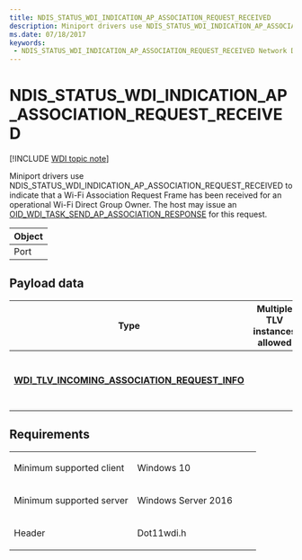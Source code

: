 ```yaml
---
title: NDIS_STATUS_WDI_INDICATION_AP_ASSOCIATION_REQUEST_RECEIVED
description: Miniport drivers use NDIS_STATUS_WDI_INDICATION_AP_ASSOCIATION_REQUEST_RECEIVED to indicate that a Wi-Fi Association Request Frame has been received for an operational Wi-Fi Direct Group Owner.
ms.date: 07/18/2017
keywords:
 - NDIS_STATUS_WDI_INDICATION_AP_ASSOCIATION_REQUEST_RECEIVED Network Drivers Starting with Windows Vista
---
```


# NDIS\_STATUS\_WDI\_INDICATION\_AP\_ASSOCIATION\_REQUEST\_RECEIVED

[!INCLUDE [WDI topic note](../includes/wdi-version-warning.md)]


Miniport drivers use NDIS\_STATUS\_WDI\_INDICATION\_AP\_ASSOCIATION\_REQUEST\_RECEIVED to indicate that a Wi-Fi Association Request Frame has been received for an operational Wi-Fi Direct Group Owner. The host may issue an [OID\_WDI\_TASK\_SEND\_AP\_ASSOCIATION\_RESPONSE](oid-wdi-task-send-ap-association-response.md) for this request.

| Object |
|--------|
| Port   |

 

## Payload data


| Type                                                                                                     | Multiple TLV instances allowed | Optional | Description                                   |
|----------------------------------------------------------------------------------------------------------|--------------------------------|----------|-----------------------------------------------|
| [**WDI\_TLV\_INCOMING\_ASSOCIATION\_REQUEST\_INFO**](./wdi-tlv-incoming-association-request-info.md) |                                |          | The incoming Association Request information. |

 

## Requirements

<table>
<colgroup>
<col width="50%" />
<col width="50%" />
</colgroup>
<tbody>
<tr class="odd">
<td><p>Minimum supported client</p></td>
<td><p>Windows 10</p></td>
</tr>
<tr class="even">
<td><p>Minimum supported server</p></td>
<td><p>Windows Server 2016</p></td>
</tr>
<tr class="odd">
<td><p>Header</p></td>
<td>Dot11wdi.h</td>
</tr>
</tbody>
</table>

 

